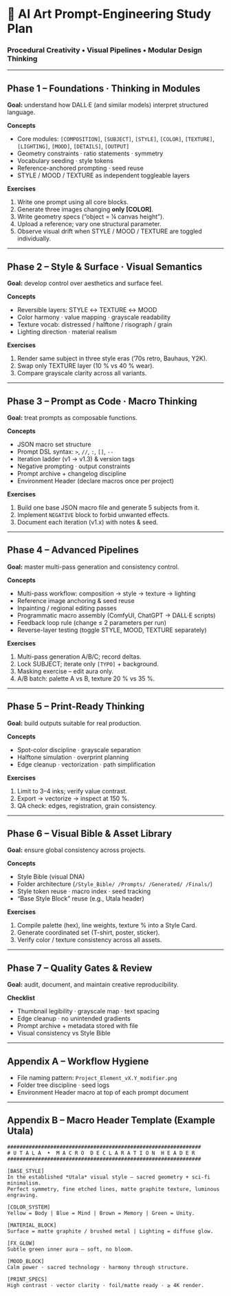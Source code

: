# 🧭 AI Art Prompt-Engineering Study Plan  
### Procedural Creativity • Visual Pipelines • Modular Design Thinking

---

## **Phase 1 – Foundations · Thinking in Modules**
**Goal:** understand how DALL·E (and similar models) interpret structured language.

**Concepts**
- Core modules: `[COMPOSITION]`, `[SUBJECT]`, `[STYLE]`, `[COLOR]`, `[TEXTURE]`, `[LIGHTING]`, `[MOOD]`, `[DETAILS]`, `[OUTPUT]`
- Geometry constraints · ratio statements · symmetry
- Vocabulary seeding · style tokens
- Reference-anchored prompting · seed reuse
- STYLE / MOOD / TEXTURE as independent toggleable layers

**Exercises**
1. Write one prompt using all core blocks.  
2. Generate three images changing **only [COLOR]**.  
3. Write geometry specs (“object = ¼ canvas height”).  
4. Upload a reference; vary one structural parameter.  
5. Observe visual drift when STYLE / MOOD / TEXTURE are toggled individually.  

---

## **Phase 2 – Style & Surface · Visual Semantics**
**Goal:** develop control over aesthetics and surface feel.

**Concepts**
- Reversible layers: STYLE ↔ TEXTURE ↔ MOOD  
- Color harmony · value mapping · grayscale readability  
- Texture vocab: distressed / halftone / risograph / grain  
- Lighting direction · material realism  

**Exercises**
1. Render same subject in three style eras (’70s retro, Bauhaus, Y2K).  
2. Swap only TEXTURE layer (10 % vs 40 % wear).  
3. Compare grayscale clarity across all variants.  

---

## **Phase 3 – Prompt as Code · Macro Thinking**
**Goal:** treat prompts as composable functions.

**Concepts**
- JSON macro set structure  
- Prompt DSL syntax: `>`, `//`, `:`, `[]`, `--`  
- Iteration ladder (v1 → v1.3) & version tags  
- Negative prompting · output constraints  
- Prompt archive + changelog discipline  
- Environment Header (declare macros once per project)

**Exercises**
1. Build one base JSON macro file and generate 5 subjects from it.  
2. Implement `NEGATIVE` block to forbid unwanted effects.  
3. Document each iteration (v1.x) with notes & seed.  

---

## **Phase 4 – Advanced Pipelines**
**Goal:** master multi-pass generation and consistency control.

**Concepts**
- Multi-pass workflow: composition → style → texture → lighting  
- Reference image anchoring & seed reuse  
- Inpainting / regional editing passes  
- Programmatic macro assembly (ComfyUI, ChatGPT → DALL·E scripts)  
- Feedback loop rule (change ≤ 2 parameters per run)  
- Reverse-layer testing (toggle STYLE, MOOD, TEXTURE separately)  

**Exercises**
1. Multi-pass generation A/B/C; record deltas.  
2. Lock SUBJECT; iterate only `[TYPO]` + background.  
3. Masking exercise – edit aura only.  
4. A/B batch: palette A vs B, texture 20 % vs 35 %.  

---

## **Phase 5 – Print-Ready Thinking**
**Goal:** build outputs suitable for real production.

**Concepts**
- Spot-color discipline · grayscale separation  
- Halftone simulation · overprint planning  
- Edge cleanup · vectorization · path simplification  

**Exercises**
1. Limit to 3–4 inks; verify value contrast.  
2. Export → vectorize → inspect at 150 %.  
3. QA check: edges, registration, grain consistency.  

---

## **Phase 6 – Visual Bible & Asset Library**
**Goal:** ensure global consistency across projects.

**Concepts**
- Style Bible (visual DNA)  
- Folder architecture (`/Style_Bible/ /Prompts/ /Generated/ /Finals/`)  
- Style token reuse · macro index · seed tracking  
- “Base Style Block” reuse (e.g., Utala header)  

**Exercises**
1. Compile palette (hex), line weights, texture % into a Style Card.  
2. Generate coordinated set (T-shirt, poster, sticker).  
3. Verify color / texture consistency across all assets.  

---

## **Phase 7 – Quality Gates & Review**
**Goal:** audit, document, and maintain creative reproducibility.

**Checklist**
- Thumbnail legibility · grayscale map · text spacing  
- Edge cleanup · no unintended gradients  
- Prompt archive + metadata stored with file  
- Visual consistency vs Style Bible  

---

## **Appendix A – Workflow Hygiene**
- File naming pattern: `Project_Element_vX.Y_modifier.png`  
- Folder tree discipline · seed logs  
- Environment Header macro at top of each prompt document  

---

## **Appendix B – Macro Header Template (Example Utala)**
```text
###############################################################
# U T A L A  •  M A C R O  D E C L A R A T I O N  H E A D E R
###############################################################

[BASE_STYLE]
In the established *Utala* visual style — sacred geometry + sci-fi minimalism.  
Perfect symmetry, fine etched lines, matte graphite texture, luminous engraving.

[COLOR_SYSTEM]
Yellow = Body | Blue = Mind | Brown = Memory | Green = Unity.

[MATERIAL_BLOCK]
Surface = matte graphite / brushed metal | Lighting = diffuse glow.

[FX_GLOW]
Subtle green inner aura — soft, no bloom.

[MOOD_BLOCK]
Calm power · sacred technology · harmony through structure.

[PRINT_SPECS]
High contrast · vector clarity · foil/matte ready · ≥ 4K render.
```

